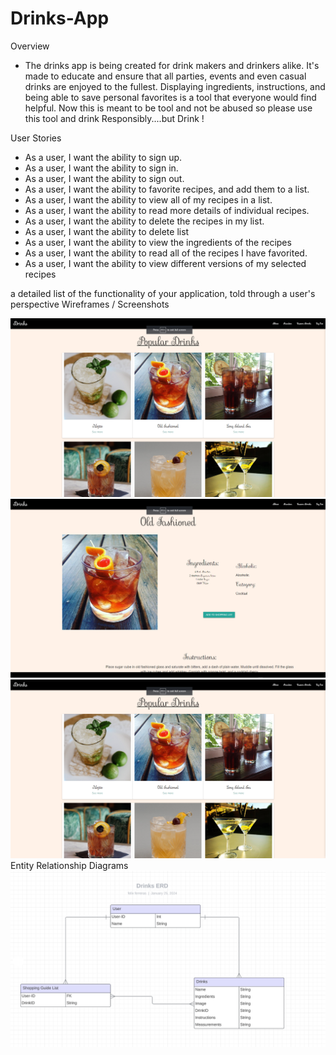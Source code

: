 # Drinks-App

Overview
- The drinks app is being created for drink makers and drinkers alike. It's made to educate and ensure that all parties, events and even casual drinks are enjoyed to the fullest. Displaying ingredients, instructions, and being able to save personal favorites is a tool that everyone would find helpful. Now this is meant to be tool and not be abused so please use this tool and drink Responsibly....but Drink !


User Stories
  - As a user, I want the ability to sign up.
  - As a user, I want the ability to sign in. 
  - As a user, I want the ability to sign out.
  - As a user, I want the ability to favorite recipes, and add them to a list.
  - As a user, I want the ability to view all of my recipes in a list. 
  - As a user, I want the ability to read more details of individual recipes. 
  - As a user, I want the ability to delete the recipes in my list. 
  - As a user, I want the ability to delete list 
  - As a user, I want the ability to view the ingredients of the recipes
  - As a user, I want the ability to read all of the recipes I have favorited. 
  - As a user, I want the ability to view different versions of my selected recipes
    
a detailed list of the functionality of your application, told through a user's perspective
Wireframes / Screenshots

![image](main_app/static/images/home.png)
![image](main_app/static/images/detail.png)
![image](main_app/static/images/home.png)
Entity Relationship Diagrams
![image](main_app/static/images/ERD.png)
